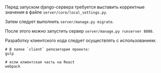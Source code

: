 Перед запуском django-сервера требуется выставить корректные значения
в файле `server/core/local_settings.py`.

Затем следует выполнить `server/manage.py migrate`.

После этого можно запустить сервер `server/manage.py runserver 8080`.

Разработку клиентского кода следует осуществлять с использованием:

```shell
# В папке `client` репозитория проекта:
gulp

# если клиентская часть на React
webpack
```
